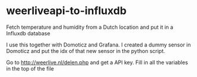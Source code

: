 # weerliveapi-to-influxdb
Fetch temperature and humidity from a Dutch location and put it in a Influxdb database

I use this together with Domoticz and Grafana.
I created a dummy sensor in Domoticz and put the idx of that new sensor in the python script.

Go to http://weerlive.nl/delen.php and get a API key.
Fill in all the variables in the top of the file
